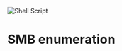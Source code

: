![Shell Script](https://img.shields.io/badge/shell_script-%23121011.svg?style=for-the-badge&logo=gnu-bash&logoColor=white)
# SMB enumeration
